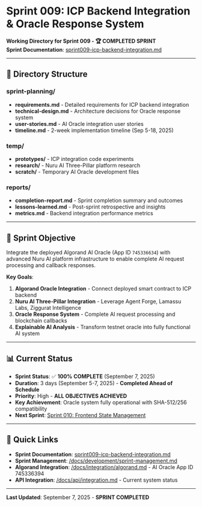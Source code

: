 # Sprint 009: ICP Backend Integration & Oracle Response System

**Working Directory for Sprint 009 - 🏆 COMPLETED SPRINT**  
**Sprint Documentation**: [sprint009-icp-backend-integration.md](./sprint009-icp-backend-integration.md)

---

## 📁 **Directory Structure**

### **sprint-planning/**
- **requirements.md** - Detailed requirements for ICP backend integration
- **technical-design.md** - Architecture decisions for Oracle response system  
- **user-stories.md** - AI Oracle integration user stories
- **timeline.md** - 2-week implementation timeline (Sep 5-18, 2025)

### **temp/**
- **prototypes/** - ICP integration code experiments
- **research/** - Nuru AI Three-Pillar platform research
- **scratch/** - Temporary AI Oracle development files

### **reports/**
- **completion-report.md** - Sprint completion summary and outcomes
- **lessons-learned.md** - Post-sprint retrospective and insights
- **metrics.md** - Backend integration performance metrics

---

## 🎯 **Sprint Objective**

Integrate the deployed Algorand AI Oracle (App ID `745336634`) with advanced Nuru AI platform infrastructure to enable complete AI request processing and callback responses.

**Key Goals**:
1. **Algorand Oracle Integration** - Connect deployed smart contract to ICP backend
2. **Nuru AI Three-Pillar Integration** - Leverage Agent Forge, Lamassu Labs, Ziggurat Intelligence
3. **Oracle Response System** - Complete AI request processing and blockchain callbacks
4. **Explainable AI Analysis** - Transform testnet oracle into fully functional AI system

---

## 📊 **Current Status**

- **Sprint Status**: ✅ **100% COMPLETE** (September 7, 2025)
- **Duration**: 3 days (September 5-7, 2025) - **Completed Ahead of Schedule**
- **Priority**: High - **ALL OBJECTIVES ACHIEVED**
- **Key Achievement**: Oracle system fully operational with SHA-512/256 compatibility
- **Next Sprint**: [Sprint 010: Frontend State Management](/working/sprint-010/)

---

## 🔗 **Quick Links**

- **Sprint Documentation**: [sprint009-icp-backend-integration.md](./sprint009-icp-backend-integration.md)
- **Sprint Management**: [/docs/development/sprint-management.md](/docs/development/sprint-management.md)
- **Algorand Integration**: [/docs/integration/algorand.md](/docs/integration/algorand.md) - AI Oracle App ID 745336394
- **API Integration**: [/docs/api/integration.md](/docs/api/integration.md) - Current system status

---

**Last Updated**: September 7, 2025 - **SPRINT COMPLETED**